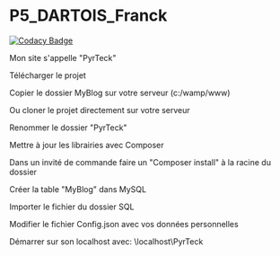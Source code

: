# P5_DARTOIS_Franck

[![Codacy Badge](https://app.codacy.com/project/badge/Grade/748ed810fb2b4d0bb151cfc8e644d0b1)](https://www.codacy.com/manual/Franck-Dev/P5_DARTOIS_Franck/dashboard?utm_source=github.com&amp;utm_medium=referral&amp;utm_content=Franck-Dev/P5_DARTOIS_Franck&amp;utm_campaign=Badge_Grade)

Mon site s'appelle "PyrTeck"

Télécharger le projet

Copier le dossier MyBlog sur votre serveur (c:/wamp/www)

Ou cloner le projet directement sur votre serveur

Renommer le dossier "PyrTeck"

Mettre à jour les librairies avec Composer

Dans un invité de commande faire un "Composer install" à la racine du dossier

Créer la table "MyBlog" dans MySQL

Importer le fichier du dossier SQL

Modifier le fichier Config.json avec vos données personnelles

Démarrer sur son localhost avec: \localhost\PyrTeck
